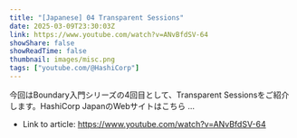 ```yaml
---
title: "[Japanese] 04 Transparent Sessions"
date: 2025-03-09T23:30:03Z
link: https://www.youtube.com/watch?v=ANvBfdSV-64
showShare: false
showReadTime: false
thumbnail: images/misc.png
tags: ["youtube.com/@HashiCorp"]
---
```

今回はBoundary入門シリーズの4回目として、Transparent Sessionsをご紹介します。HashiCorp JapanのWebサイトはこちら ...

- Link to article: https://www.youtube.com/watch?v=ANvBfdSV-64